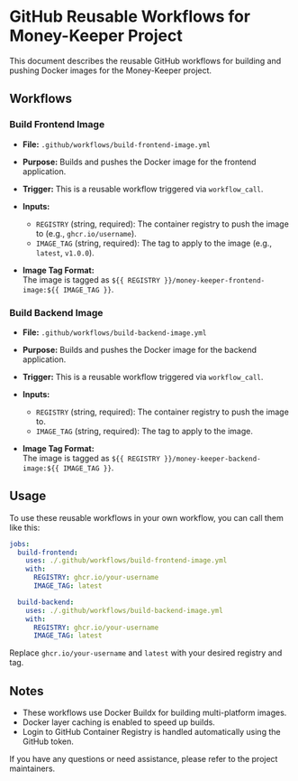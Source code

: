 # GitHub Reusable Workflows for Money-Keeper Project

This document describes the reusable GitHub workflows for building and pushing Docker images for the Money-Keeper project.

## Workflows

### Build Frontend Image

- **File:** `.github/workflows/build-frontend-image.yml`
- **Purpose:** Builds and pushes the Docker image for the frontend application.
- **Trigger:** This is a reusable workflow triggered via `workflow_call`.
- **Inputs:**
  - `REGISTRY` (string, required): The container registry to push the image to (e.g., `ghcr.io/username`).
  - `IMAGE_TAG` (string, required): The tag to apply to the image (e.g., `latest`, `v1.0.0`).

- **Image Tag Format:**  
  The image is tagged as `${{ REGISTRY }}/money-keeper-frontend-image:${{ IMAGE_TAG }}`.

### Build Backend Image

- **File:** `.github/workflows/build-backend-image.yml`
- **Purpose:** Builds and pushes the Docker image for the backend application.
- **Trigger:** This is a reusable workflow triggered via `workflow_call`.
- **Inputs:**
  - `REGISTRY` (string, required): The container registry to push the image to.
  - `IMAGE_TAG` (string, required): The tag to apply to the image.

- **Image Tag Format:**  
  The image is tagged as `${{ REGISTRY }}/money-keeper-backend-image:${{ IMAGE_TAG }}`.

## Usage

To use these reusable workflows in your own workflow, you can call them like this:

```yaml
jobs:
  build-frontend:
    uses: ./.github/workflows/build-frontend-image.yml
    with:
      REGISTRY: ghcr.io/your-username
      IMAGE_TAG: latest

  build-backend:
    uses: ./.github/workflows/build-backend-image.yml
    with:
      REGISTRY: ghcr.io/your-username
      IMAGE_TAG: latest
```

Replace `ghcr.io/your-username` and `latest` with your desired registry and tag.

## Notes

- These workflows use Docker Buildx for building multi-platform images.
- Docker layer caching is enabled to speed up builds.
- Login to GitHub Container Registry is handled automatically using the GitHub token.

If you have any questions or need assistance, please refer to the project maintainers.
